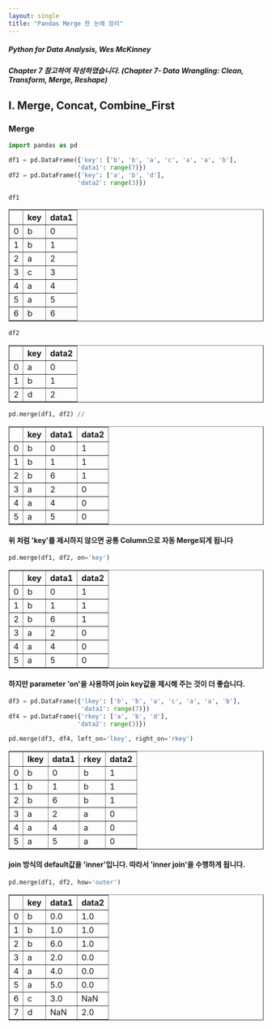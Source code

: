 ```yaml
---
layout: single
title: "Pandas Merge 한 눈에 정리"
---
```


##### Python for Data Analysis, Wes McKinney
##### Chapter 7 참고하여 작성하였습니다. (Chapter 7- Data Wrangling: Clean, Transform, Merge, Reshape)

## I. Merge, Concat, Combine_First

### Merge


```python
import pandas as pd
```


```python
df1 = pd.DataFrame({'key': ['b', 'b', 'a', 'c', 'a', 'a', 'b'],
                   'data1': range(7)})
df2 = pd.DataFrame({'key': ['a', 'b', 'd'],
                   'data2': range(3)})
```


```python
df1
```




<div>
<style scoped>
    .dataframe tbody tr th:only-of-type {
        vertical-align: middle;
    }

    .dataframe tbody tr th {
        vertical-align: top;
    }

    .dataframe thead th {
        text-align: right;
    }
</style>
<table border="1" class="dataframe">
  <thead>
    <tr style="text-align: right;">
      <th></th>
      <th>key</th>
      <th>data1</th>
    </tr>
  </thead>
  <tbody>
    <tr>
      <td>0</td>
      <td>b</td>
      <td>0</td>
    </tr>
    <tr>
      <td>1</td>
      <td>b</td>
      <td>1</td>
    </tr>
    <tr>
      <td>2</td>
      <td>a</td>
      <td>2</td>
    </tr>
    <tr>
      <td>3</td>
      <td>c</td>
      <td>3</td>
    </tr>
    <tr>
      <td>4</td>
      <td>a</td>
      <td>4</td>
    </tr>
    <tr>
      <td>5</td>
      <td>a</td>
      <td>5</td>
    </tr>
    <tr>
      <td>6</td>
      <td>b</td>
      <td>6</td>
    </tr>
  </tbody>
</table>
</div>




```python
df2
```




<div>
<style scoped>
    .dataframe tbody tr th:only-of-type {
        vertical-align: middle;
    }

    .dataframe tbody tr th {
        vertical-align: top;
    }

    .dataframe thead th {
        text-align: right;
    }
</style>
<table border="1" class="dataframe">
  <thead>
    <tr style="text-align: right;">
      <th></th>
      <th>key</th>
      <th>data2</th>
    </tr>
  </thead>
  <tbody>
    <tr>
      <td>0</td>
      <td>a</td>
      <td>0</td>
    </tr>
    <tr>
      <td>1</td>
      <td>b</td>
      <td>1</td>
    </tr>
    <tr>
      <td>2</td>
      <td>d</td>
      <td>2</td>
    </tr>
  </tbody>
</table>
</div>




```python
pd.merge(df1, df2) //
```




<div>
<style scoped>
    .dataframe tbody tr th:only-of-type {
        vertical-align: middle;
    }

    .dataframe tbody tr th {
        vertical-align: top;
    }

    .dataframe thead th {
        text-align: right;
    }
</style>
<table border="1" class="dataframe">
  <thead>
    <tr style="text-align: right;">
      <th></th>
      <th>key</th>
      <th>data1</th>
      <th>data2</th>
    </tr>
  </thead>
  <tbody>
    <tr>
      <td>0</td>
      <td>b</td>
      <td>0</td>
      <td>1</td>
    </tr>
    <tr>
      <td>1</td>
      <td>b</td>
      <td>1</td>
      <td>1</td>
    </tr>
    <tr>
      <td>2</td>
      <td>b</td>
      <td>6</td>
      <td>1</td>
    </tr>
    <tr>
      <td>3</td>
      <td>a</td>
      <td>2</td>
      <td>0</td>
    </tr>
    <tr>
      <td>4</td>
      <td>a</td>
      <td>4</td>
      <td>0</td>
    </tr>
    <tr>
      <td>5</td>
      <td>a</td>
      <td>5</td>
      <td>0</td>
    </tr>
  </tbody>
</table>
</div>



#### 위 처럼 'key'를 제시하지 않으면 공통 Column으로 자동 Merge되게 됩니다


```python
pd.merge(df1, df2, on='key')
```




<div>
<style scoped>
    .dataframe tbody tr th:only-of-type {
        vertical-align: middle;
    }

    .dataframe tbody tr th {
        vertical-align: top;
    }

    .dataframe thead th {
        text-align: right;
    }
</style>
<table border="1" class="dataframe">
  <thead>
    <tr style="text-align: right;">
      <th></th>
      <th>key</th>
      <th>data1</th>
      <th>data2</th>
    </tr>
  </thead>
  <tbody>
    <tr>
      <td>0</td>
      <td>b</td>
      <td>0</td>
      <td>1</td>
    </tr>
    <tr>
      <td>1</td>
      <td>b</td>
      <td>1</td>
      <td>1</td>
    </tr>
    <tr>
      <td>2</td>
      <td>b</td>
      <td>6</td>
      <td>1</td>
    </tr>
    <tr>
      <td>3</td>
      <td>a</td>
      <td>2</td>
      <td>0</td>
    </tr>
    <tr>
      <td>4</td>
      <td>a</td>
      <td>4</td>
      <td>0</td>
    </tr>
    <tr>
      <td>5</td>
      <td>a</td>
      <td>5</td>
      <td>0</td>
    </tr>
  </tbody>
</table>
</div>



#### 하지만 parameter 'on'을 사용하여 join key값을 제시해 주는 것이 더 좋습니다.


```python
df3 = pd.DataFrame({'lkey': ['b', 'b', 'a', 'c', 'a', 'a', 'b'],
                    'data1': range(7)})
df4 = pd.DataFrame({'rkey': ['a', 'b', 'd'],
                   'data2': range(3)})
```


```python
pd.merge(df3, df4, left_on='lkey', right_on='rkey')
```




<div>
<style scoped>
    .dataframe tbody tr th:only-of-type {
        vertical-align: middle;
    }

    .dataframe tbody tr th {
        vertical-align: top;
    }

    .dataframe thead th {
        text-align: right;
    }
</style>
<table border="1" class="dataframe">
  <thead>
    <tr style="text-align: right;">
      <th></th>
      <th>lkey</th>
      <th>data1</th>
      <th>rkey</th>
      <th>data2</th>
    </tr>
  </thead>
  <tbody>
    <tr>
      <td>0</td>
      <td>b</td>
      <td>0</td>
      <td>b</td>
      <td>1</td>
    </tr>
    <tr>
      <td>1</td>
      <td>b</td>
      <td>1</td>
      <td>b</td>
      <td>1</td>
    </tr>
    <tr>
      <td>2</td>
      <td>b</td>
      <td>6</td>
      <td>b</td>
      <td>1</td>
    </tr>
    <tr>
      <td>3</td>
      <td>a</td>
      <td>2</td>
      <td>a</td>
      <td>0</td>
    </tr>
    <tr>
      <td>4</td>
      <td>a</td>
      <td>4</td>
      <td>a</td>
      <td>0</td>
    </tr>
    <tr>
      <td>5</td>
      <td>a</td>
      <td>5</td>
      <td>a</td>
      <td>0</td>
    </tr>
  </tbody>
</table>
</div>



#### join 방식의 default값을 'inner'입니다. 따라서 'inner join'을 수행하게 됩니다.


```python
pd.merge(df1, df2, how='outer')
```




<div>
<style scoped>
    .dataframe tbody tr th:only-of-type {
        vertical-align: middle;
    }

    .dataframe tbody tr th {
        vertical-align: top;
    }

    .dataframe thead th {
        text-align: right;
    }
</style>
<table border="1" class="dataframe">
  <thead>
    <tr style="text-align: right;">
      <th></th>
      <th>key</th>
      <th>data1</th>
      <th>data2</th>
    </tr>
  </thead>
  <tbody>
    <tr>
      <td>0</td>
      <td>b</td>
      <td>0.0</td>
      <td>1.0</td>
    </tr>
    <tr>
      <td>1</td>
      <td>b</td>
      <td>1.0</td>
      <td>1.0</td>
    </tr>
    <tr>
      <td>2</td>
      <td>b</td>
      <td>6.0</td>
      <td>1.0</td>
    </tr>
    <tr>
      <td>3</td>
      <td>a</td>
      <td>2.0</td>
      <td>0.0</td>
    </tr>
    <tr>
      <td>4</td>
      <td>a</td>
      <td>4.0</td>
      <td>0.0</td>
    </tr>
    <tr>
      <td>5</td>
      <td>a</td>
      <td>5.0</td>
      <td>0.0</td>
    </tr>
    <tr>
      <td>6</td>
      <td>c</td>
      <td>3.0</td>
      <td>NaN</td>
    </tr>
    <tr>
      <td>7</td>
      <td>d</td>
      <td>NaN</td>
      <td>2.0</td>
    </tr>
  </tbody>
</table>
</div>


